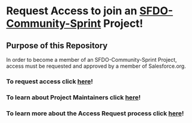 # Request Access to join an [SFDO-Community-Sprint](https://github.com/SFDO-Community-Sprints) Project!

## Purpose of this Repository

In order to become a member of an SFDO-Community-Sprint Project, access must be requested and approved by a member of Salesforce.org.

### To request access click [here](https://github.com/jacebryan/Request-Access/issues/new?assignees=jacebryan&labels=Access+-+Contributor&template=contributor-access.md&title=Contributor+Access+Request)!

### To learn about Project Maintainers click [here](https://github.com/jacebryan/Access-Request/wiki/What-is-a-Project-Maintainer%3F)!

### To learn more about the Access Request process click [here](https://github.com/jacebryan/Access-Request/wiki/Process-for-Requesting-Access)!
